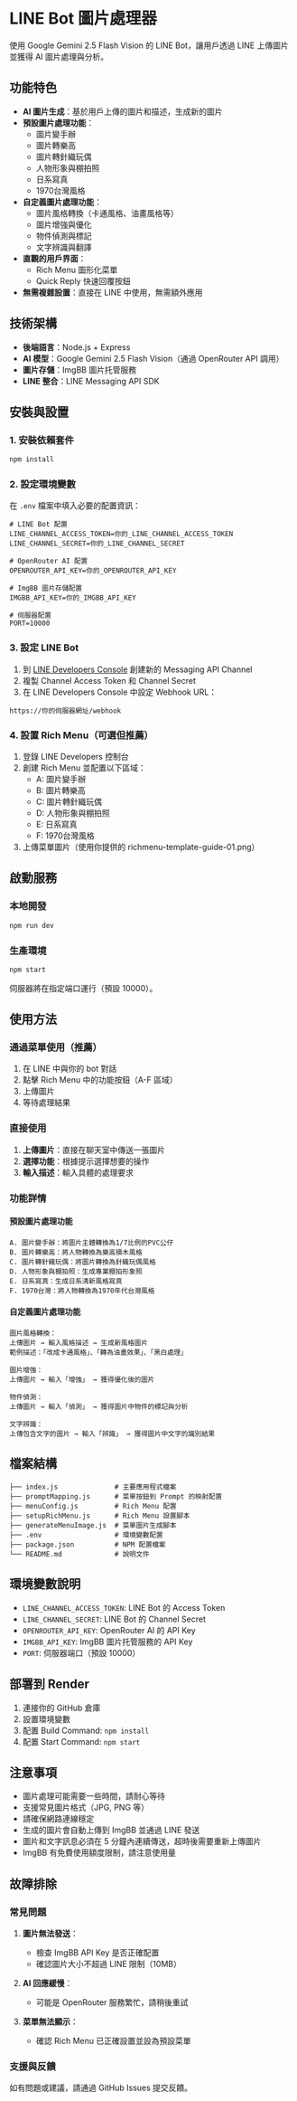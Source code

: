 # LINE Bot 圖片處理器

使用 Google Gemini 2.5 Flash Vision 的 LINE Bot，讓用戶透過 LINE 上傳圖片並獲得 AI 圖片處理與分析。

## 功能特色

- **AI 圖片生成**：基於用戶上傳的圖片和描述，生成新的圖片
- **預設圖片處理功能**：
  - 圖片變手辦
  - 圖片轉樂高
  - 圖片轉針織玩偶
  - 人物形象與棚拍照
  - 日系寫真
  - 1970台灣風格
- **自定義圖片處理功能**：
  - 圖片風格轉換（卡通風格、油畫風格等）
  - 圖片增強與優化
  - 物件偵測與標記
  - 文字辨識與翻譯
- **直觀的用戶界面**：
  - Rich Menu 圖形化菜單
  - Quick Reply 快速回覆按鈕
- **無需複雜設置**：直接在 LINE 中使用，無需額外應用

## 技術架構

- **後端語言**：Node.js + Express
- **AI 模型**：Google Gemini 2.5 Flash Vision（通過 OpenRouter API 調用）
- **圖片存儲**：ImgBB 圖片托管服務
- **LINE 整合**：LINE Messaging API SDK

## 安裝與設置

### 1. 安裝依賴套件

```bash
npm install
```

### 2. 設定環境變數

在 `.env` 檔案中填入必要的配置資訊：

```env
# LINE Bot 配置
LINE_CHANNEL_ACCESS_TOKEN=你的_LINE_CHANNEL_ACCESS_TOKEN
LINE_CHANNEL_SECRET=你的_LINE_CHANNEL_SECRET

# OpenRouter AI 配置
OPENROUTER_API_KEY=你的_OPENROUTER_API_KEY

# ImgBB 圖片存儲配置
IMGBB_API_KEY=你的_IMGBB_API_KEY

# 伺服器配置
PORT=10000
```

### 3. 設定 LINE Bot

1. 到 [LINE Developers Console](https://developers.line.biz/console/) 創建新的 Messaging API Channel
2. 複製 Channel Access Token 和 Channel Secret
3. 在 LINE Developers Console 中設定 Webhook URL：
```
https://你的伺服器網址/webhook
```

### 4. 設置 Rich Menu（可選但推薦）

1. 登錄 LINE Developers 控制台
2. 創建 Rich Menu 並配置以下區域：
   - A: 圖片變手辦
   - B: 圖片轉樂高
   - C: 圖片轉針織玩偶
   - D: 人物形象與棚拍照
   - E: 日系寫真
   - F: 1970台灣風格
3. 上傳菜單圖片（使用你提供的 richmenu-template-guide-01.png）

## 啟動服務

### 本地開發
```bash
npm run dev
```

### 生產環境
```bash
npm start
```

伺服器將在指定端口運行（預設 10000）。

## 使用方法

### 通過菜單使用（推薦）
1. 在 LINE 中與你的 bot 對話
2. 點擊 Rich Menu 中的功能按鈕（A-F 區域）
3. 上傳圖片
4. 等待處理結果

### 直接使用
1. **上傳圖片**：直接在聊天室中傳送一張圖片
2. **選擇功能**：根據提示選擇想要的操作
3. **輸入描述**：輸入具體的處理要求

### 功能詳情

#### 預設圖片處理功能
```
A. 圖片變手辦：將圖片主體轉換為1/7比例的PVC公仔
B. 圖片轉樂高：將人物轉換為樂高積木風格
C. 圖片轉針織玩偶：將圖片轉換為針織玩偶風格
D. 人物形象與棚拍照：生成專業棚拍形象照
E. 日系寫真：生成日系清新風格寫真
F. 1970台灣：將人物轉換為1970年代台灣風格
```

#### 自定義圖片處理功能
```
圖片風格轉換：
上傳圖片 → 輸入風格描述 → 生成新風格圖片
範例描述：「改成卡通風格」、「轉為油畫效果」、「黑白處理」

圖片增強：
上傳圖片 → 輸入「增強」 → 獲得優化後的圖片

物件偵測：
上傳圖片 → 輸入「偵測」 → 獲得圖片中物件的標記與分析

文字辨識：
上傳包含文字的圖片 → 輸入「辨識」 → 獲得圖片中文字的識別結果
```

## 檔案結構

```
├── index.js              # 主要應用程式檔案
├── promptMapping.js      # 菜單按鈕到 Prompt 的映射配置
├── menuConfig.js         # Rich Menu 配置
├── setupRichMenu.js      # Rich Menu 設置腳本
├── generateMenuImage.js  # 菜單圖片生成腳本
├── .env                  # 環境變數配置
├── package.json          # NPM 配置檔案
└── README.md             # 說明文件
```

## 環境變數說明

- `LINE_CHANNEL_ACCESS_TOKEN`: LINE Bot 的 Access Token
- `LINE_CHANNEL_SECRET`: LINE Bot 的 Channel Secret
- `OPENROUTER_API_KEY`: OpenRouter AI 的 API Key
- `IMGBB_API_KEY`: ImgBB 圖片托管服務的 API Key
- `PORT`: 伺服器端口（預設 10000）

## 部署到 Render

1. 連接你的 GitHub 倉庫
2. 設置環境變數
3. 配置 Build Command: `npm install`
4. 配置 Start Command: `npm start`

## 注意事項

- 圖片處理可能需要一些時間，請耐心等待
- 支援常見圖片格式（JPG, PNG 等）
- 請確保網路連線穩定
- 生成的圖片會自動上傳到 ImgBB 並通過 LINE 發送
- 圖片和文字訊息必須在 5 分鐘內連續傳送，超時後需要重新上傳圖片
- ImgBB 有免費使用額度限制，請注意使用量

## 故障排除

### 常見問題

1. **圖片無法發送**：
   - 檢查 ImgBB API Key 是否正確配置
   - 確認圖片大小不超過 LINE 限制（10MB）

2. **AI 回應緩慢**：
   - 可能是 OpenRouter 服務繁忙，請稍後重試

3. **菜單無法顯示**：
   - 確認 Rich Menu 已正確設置並設為預設菜單

### 支援與反饋

如有問題或建議，請通過 GitHub Issues 提交反饋。